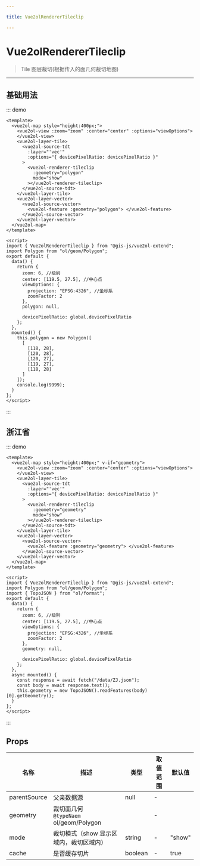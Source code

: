 ```yaml
---

title: Vue2olRendererTileclip

---
```


# Vue2olRendererTileclip

> Tile 图层裁切(根据传入的面几何裁切地图)

---

## 基础用法

::: demo

```vue
<template>
  <vue2ol-map style="height:400px;">
    <vue2ol-view :zoom="zoom" :center="center" :options="viewOptions">
    </vue2ol-view>
    <vue2ol-layer-tile>
      <vue2ol-source-tdt
        :layer="'vec'"
        :options="{ devicePixelRatio: devicePixelRatio }"
      >
        <vue2ol-renderer-tileclip
          :geometry="polygon"
          mode="show"
        ></vue2ol-renderer-tileclip>
      </vue2ol-source-tdt>
    </vue2ol-layer-tile>
    <vue2ol-layer-vector>
      <vue2ol-source-vector>
        <vue2ol-feature :geometry="polygon"> </vue2ol-feature>
      </vue2ol-source-vector>
    </vue2ol-layer-vector>
  </vue2ol-map>
</template>

<script>
import { Vue2olRendererTileclip } from "@gis-js/vue2ol-extend";
import Polygon from "ol/geom/Polygon";
export default {
  data() {
    return {
      zoom: 6, //级别
      center: [119.5, 27.5], //中心点
      viewOptions: {
        projection: "EPSG:4326", //坐标系
        zoomFactor: 2
      },
      polygon: null,

      devicePixelRatio: global.devicePixelRatio
    };
  },
  mounted() {
    this.polygon = new Polygon([
      [
        [118, 28],
        [120, 28],
        [120, 27],
        [119, 27],
        [118, 28]
      ]
    ]);
    console.log(9999);
  }
};
</script>
```

:::

## 浙江省

::: demo

```vue
<template>
  <vue2ol-map style="height:400px;" v-if="geometry">
    <vue2ol-view :zoom="zoom" :center="center" :options="viewOptions">
    </vue2ol-view>
    <vue2ol-layer-tile>
      <vue2ol-source-tdt
        :layer="'vec'"
        :options="{ devicePixelRatio: devicePixelRatio }"
      >
        <vue2ol-renderer-tileclip
          :geometry="geometry"
          mode="show"
        ></vue2ol-renderer-tileclip>
      </vue2ol-source-tdt>
    </vue2ol-layer-tile>
    <vue2ol-layer-vector>
      <vue2ol-source-vector>
        <vue2ol-feature :geometry="geometry"> </vue2ol-feature>
      </vue2ol-source-vector>
    </vue2ol-layer-vector>
  </vue2ol-map>
</template>

<script>
import { Vue2olRendererTileclip } from "@gis-js/vue2ol-extend";
import Polygon from "ol/geom/Polygon";
import { TopoJSON } from "ol/format";
export default {
  data() {
    return {
      zoom: 6, //级别
      center: [119.5, 27.5], //中心点
      viewOptions: {
        projection: "EPSG:4326", //坐标系
        zoomFactor: 2
      },
      geometry: null,

      devicePixelRatio: global.devicePixelRatio
    };
  },
  async mounted() {
    const response = await fetch("/data/ZJ.json");
    const body = await response.text();
    this.geometry = new TopoJSON().readFeatures(body)[0].getGeometry();
  }
};
</script>
```

:::

## Props

| 名称         | 描述                                       | 类型    | 取值范围 | 默认值 |
| ------------ | ------------------------------------------ | ------- | -------- | ------ |
| parentSource | 父亲数据源                                 | null    | -        |        |
| geometry     | 裁切面几何<br/>`@typeNaem` ol/geom/Polygon |         | -        |        |
| mode         | 裁切模式（show 显示区域内，裁切区域内）    | string  | -        | "show" |
| cache        | 是否缓存切片                               | boolean | -        | true   |
